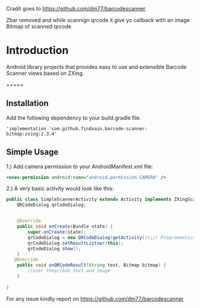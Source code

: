 Cradit goes to  https://github.com/dm77/barcodescanner 

Zbar removed and while scannign qrcode it give yo callback with an image Bitmap of scanned qrcode

Introduction
============

Android library projects that provides easy to use and extensible Barcode Scanner views based on ZXing.

=====

Installation
------------

Add the following dependency to your build.gradle file.

`'implementation 'com.github.findxain.barcode-scanner-bitmap:zxing:2.3.4'`

Simple Usage
------------

1.) Add camera permission to your AndroidManifest.xml file:

```xml
<uses-permission android:name="android.permission.CAMERA" />
```

2.) A very basic activity would look like this:

```java
public class SimpleScannerActivity extends Activity implements ZXingScannerView.ResultHandler {
    QRCodeDialog qrCodeDialog;


    @Override
    public void onCreate(Bundle state) {
        super.onCreate(state);
        qrCodeDialog = new QRCodeDialog(getActivity());// Programmatically initialize the scanner view
        qrCodeDialog.setResultListner(this);   
        qrCodeDialog.show();
    }
   @Override
    public void onQRCodeResult(String text, Bitmap bitmap) {
        //user theqrcode text and image
    }
    
}

```

For any issue kindly report on https://github.com/dm77/barcodescanner 
